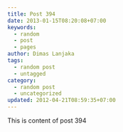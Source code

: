 ```yaml
---
title: Post 394
date: 2013-01-15T08:20:08+07:00
keywords:
  - random
  - post
  - pages
author: Dimas Lanjaka
tags:
  - random post
  - untagged
category:
  - random post
  - uncategorized
updated: 2012-04-21T08:59:35+07:00
---
```

This is content of post 394